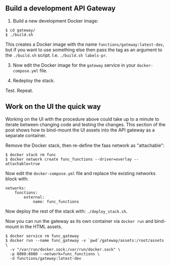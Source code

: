 ## Build a development API Gateway

1. Build a new development Docker image:

```
$ cd gateway/
$ ./build.sh
```

This creates a Docker image with the name `functions/gateway:latest-dev`, but if you want to use something else then pass the tag as an argument to the `./build.sh` script. I.e. `./build.sh labels-pr`.

3. Now edit the Docker image for the `gateway` service in your `docker-compose.yml` file.

4. Redeploy the stack.

Test. Repeat.

## Work on the UI the quick way

Working on the UI with the procedure above could take up to a minute to iterate between changing code and testing the changes. This section of the post shows how to bind-mount the UI assets into the API gateway as a separate container.

Remove the Docker stack, then re-define the faas network as "attachable":

```
$ docker stack rm func
$ docker network create func_functions --driver=overlay --attachable=true
```

Now edit the `docker-compose.yml` file and replace the existing networks block with:

```
networks:
    functions:
        external:
            name: func_functions
```

Now deploy the rest of the stack with: `./deploy_stack.sh`.

Now you can run the gateway as its own container via `docker run` and bind-mount in the HTML assets.

```
$ docker service rm func_gateway
$ docker run --name func_gateway -v `pwd`/gateway/assets:/root/assets \
  -v "/var/run/docker.sock:/var/run/docker.sock" \
  -p 8080:8080 --network=func_functions \
  -d functions/gateway:latest-dev
```
